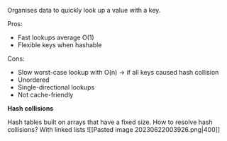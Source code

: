 Organises data to quickly look up a value with a key.

Pros:
- Fast lookups average O(1)
- Flexible keys when hashable

Cons:
- Slow worst-case lookup with O(n) -> if all keys caused hash collision
- Unordered
- Single-directional lookups
- Not cache-friendly

**Hash collisions**

Hash tables built on arrays that have a fixed size.
How to resolve hash collisions? With linked lists
![[Pasted image 20230622003926.png|400]]